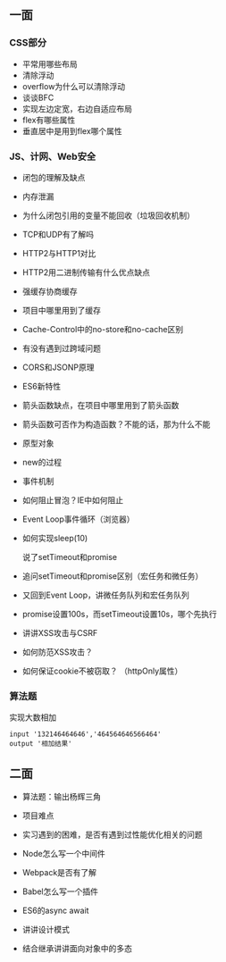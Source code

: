 ## 一面

### CSS部分

- 平常用哪些布局
- 清除浮动
- overflow为什么可以清除浮动
- 谈谈BFC
- 实现左边定宽，右边自适应布局
- flex有哪些属性
- 垂直居中是用到flex哪个属性

### JS、计网、Web安全

- 闭包的理解及缺点

- 内存泄漏

- 为什么闭包引用的变量不能回收（垃圾回收机制）

- TCP和UDP有了解吗

- HTTP2与HTTP1对比

- HTTP2用二进制传输有什么优点缺点

- 强缓存协商缓存

- 项目中哪里用到了缓存

- Cache-Control中的no-store和no-cache区别

- 有没有遇到过跨域问题

- CORS和JSONP原理

- ES6新特性

- 箭头函数缺点，在项目中哪里用到了箭头函数

- 箭头函数可否作为构造函数？不能的话，那为什么不能

- 原型对象

- new的过程

- 事件机制

- 如何阻止冒泡？IE中如何阻止

- Event Loop事件循环（浏览器）

- 如何实现sleep(10)

  说了setTimeout和promise

- 追问setTimeout和promise区别（宏任务和微任务）

- 又回到Event Loop，讲微任务队列和宏任务队列

- promise设置100s，而setTimeout设置10s，哪个先执行

- 讲讲XSS攻击与CSRF

- 如何防范XSS攻击？

- 如何保证cookie不被窃取？ （httpOnly属性）

  

### 算法题

实现大数相加

```
input '132146464646','464564646566464'
output '相加结果'
```



## 二面

- 算法题：输出杨辉三角

- 项目难点

- 实习遇到的困难，是否有遇到过性能优化相关的问题

- Node怎么写一个中间件

- Webpack是否有了解

- Babel怎么写一个插件

- ES6的async await

- 讲讲设计模式

- 结合继承讲讲面向对象中的多态

  



